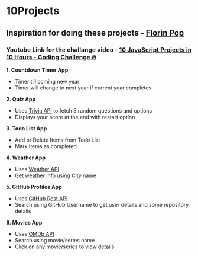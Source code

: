 # 10Projects

## Inspiration for doing these projects - [Florin Pop](https://github.com/florinpop17)
### Youtube Link for the challange video - [10 JavaScript Projects in 10 Hours - Coding Challenge 🔥](https://www.youtube.com/watch?v=dtKciwk_si4&t=20430s)

<strong>1. Countdown Timer App</strong>
  - Timer till coming new year
  - Timer will change to next year if current year completes
  
<strong>2. Quiz App</strong>
  - Uses [Trivia API](https://opentdb.com/api_config.php) to fetch 5 random questions and options
  - Displays your score at the end with restart option

<strong>3. Todo List App</strong>
  - Add or Delete Items from Todo List
  - Mark Items as completed

<strong>4. Weather App</strong>
  - Uses [Weather API](https://api.openweathermap.org)
  - Get weather info using City name

<strong>5. GitHub Profiles App</strong>
  - Uses [GitHub Rest API](https://developer.github.com/v3/)
  - Search using GitHub Username to get user details and some repository details

  <strong>6. Movies App</strong>
  - Uses [OMDb API](http://www.omdbapi.com/)
  - Search using movie/series name
  - Click on any movie/series to view details